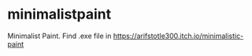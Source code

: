 # minimalistpaint
Minimalist Paint. Find .exe file in https://arifstotle300.itch.io/minimalistic-paint
